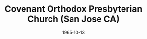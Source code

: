 ---
date: &id001 1965-10-13
end_date: null
location:
  address: 2350 Leigh Avenue
  city: San Jose
  state: CA
minister:
- end: 1970-01-01
  name: Wilson Rinker
  start: 1965-10-13
  type: Pastor
- end: 1973-01-01
  name: Robert Raglin
  start: 1971-01-01
  type: Pastor
- end: 1980-01-01
  name: William Warren
  start: 1974-01-01
  type: Pastor
- end: 1986-01-01
  name: William Rudolph
  start: 1981-01-01
  type: Pastor
- end: null
  name: Jeffery Landis
  start: 1986-01-01
  type: Pastor
- end: 2004-01-01
  name: Calvin Malcor
  start: 1997-01-01
  type: Associate Pastor
- end: 2010-01-01
  name: Graham Harbman
  start: 2006-01-01
  type: Associate Pastor
- end: null
  name: Robert A. Starke
  start: 2012-01-01
  type: Associate Pastor
ministers:
- Wilson Rinker
- Robert Raglin
- William Warren
- William Rudolph
- Jeffery Landis
- Calvin Malcor
- Graham Harbman
- Robert A. Starke
name: Covenant Orthodox Presbyterian Church
names:
- end: null
  name: Covenant Orthodox Presbyterian Church
  start: 1965-10-13
origination_date: *id001
raw_data: "AR San Jose\n\nCovenant Orthodox Presbyterian Church  (October 13, 1965\u2013\
  \ )\n2350 Leigh Avenue\nPastors: Wilson Rinker, 1965\u201370\nRobert Raglin, 1971\u2013\
  73\nWilliam Warren, 1974\u201380\nWilliam Rudolph, 1981\u201386\nJeffery Landis,\
  \ 1986\u2013\nAssoc. Pastors: Calvin Malcor, 1997\u20132004\nGraham Harbman, 2006\u2013\
  10\nRobert A. Starke, 2012\u2013"
received_from: null
states:
- CA
status:
  active: true
  end_date: null
  reason: null
  received_from: null
  withdrawal_to: null
title: Covenant Orthodox Presbyterian Church (San Jose CA)
year_established:
- 1965

---
